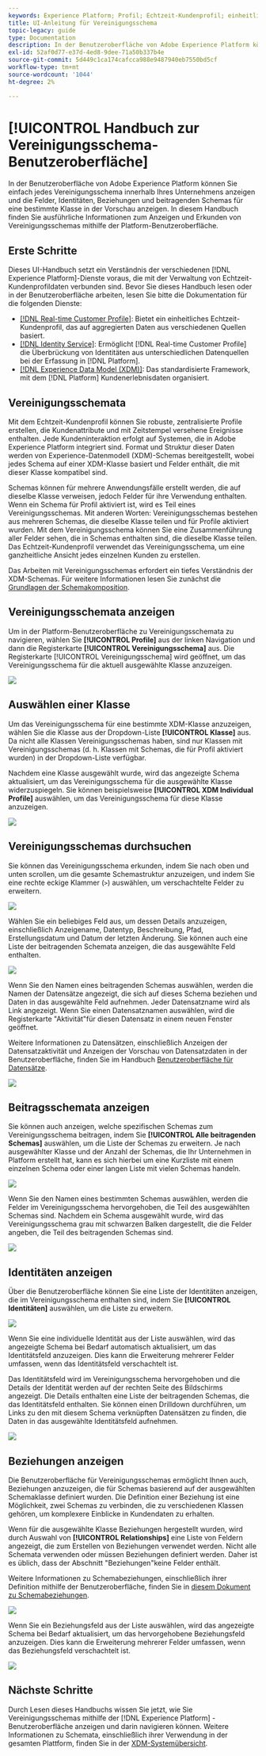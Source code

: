 ```yaml
---
keywords: Experience Platform; Profil; Echtzeit-Kundenprofil; einheitliches Profil; Einheitliches Profil; einheitliches Profil; einheitliches Profil; Profil; rtcp; Profil aktivieren; Profil aktivieren; Vereinigungsschema; UNION PROFILE; Vereinigungsprofil
title: UI-Anleitung für Vereinigungsschema
topic-legacy: guide
type: Documentation
description: In der Benutzeroberfläche von Adobe Experience Platform können Sie einfach jedes Vereinigungsschema innerhalb Ihres Unternehmens anzeigen und die Felder, Identitäten, Beziehungen und beitragenden Schemas für eine bestimmte Klasse in der Vorschau anzeigen. In diesem Handbuch finden Sie ausführliche Informationen zum Anzeigen und Erkunden von Vereinigungsschemas mithilfe der Platform-Benutzeroberfläche.
exl-id: 52af0d77-e37d-4ed8-9dee-71a50b337b4e
source-git-commit: 5d449c1ca174cafcca988e9487940eb7550bd5cf
workflow-type: tm+mt
source-wordcount: '1044'
ht-degree: 2%

---
```


# [!UICONTROL Handbuch zur Vereinigungsschema-Benutzeroberfläche]

In der Benutzeroberfläche von Adobe Experience Platform können Sie einfach jedes Vereinigungsschema innerhalb Ihres Unternehmens anzeigen und die Felder, Identitäten, Beziehungen und beitragenden Schemas für eine bestimmte Klasse in der Vorschau anzeigen. In diesem Handbuch finden Sie ausführliche Informationen zum Anzeigen und Erkunden von Vereinigungsschemas mithilfe der Platform-Benutzeroberfläche.

## Erste Schritte

Dieses UI-Handbuch setzt ein Verständnis der verschiedenen [!DNL Experience Platform]-Dienste voraus, die mit der Verwaltung von Echtzeit-Kundenprofildaten verbunden sind. Bevor Sie dieses Handbuch lesen oder in der Benutzeroberfläche arbeiten, lesen Sie bitte die Dokumentation für die folgenden Dienste:

* [[!DNL Real-time Customer Profile]](../home.md): Bietet ein einheitliches Echtzeit-Kundenprofil, das auf aggregierten Daten aus verschiedenen Quellen basiert.
* [[!DNL Identity Service]](../../identity-service/home.md): Ermöglicht  [!DNL Real-time Customer Profile] die Überbrückung von Identitäten aus unterschiedlichen Datenquellen bei der Erfassung in  [!DNL Platform].
* [[!DNL Experience Data Model (XDM)]](../../xdm/home.md): Das standardisierte Framework, mit dem [!DNL Platform] Kundenerlebnisdaten organisiert.

## Vereinigungsschemata

Mit dem Echtzeit-Kundenprofil können Sie robuste, zentralisierte Profile erstellen, die Kundenattribute und mit Zeitstempel versehene Ereignisse enthalten. Jede Kundeninteraktion erfolgt auf Systemen, die in Adobe Experience Platform integriert sind. Format und Struktur dieser Daten werden von Experience-Datenmodell (XDM)-Schemas bereitgestellt, wobei jedes Schema auf einer XDM-Klasse basiert und Felder enthält, die mit dieser Klasse kompatibel sind.

Schemas können für mehrere Anwendungsfälle erstellt werden, die auf dieselbe Klasse verweisen, jedoch Felder für ihre Verwendung enthalten. Wenn ein Schema für Profil aktiviert ist, wird es Teil eines Vereinigungsschemas. Mit anderen Worten: Vereinigungsschemas bestehen aus mehreren Schemas, die dieselbe Klasse teilen und für Profile aktiviert wurden. Mit dem Vereinigungsschema können Sie eine Zusammenführung aller Felder sehen, die in Schemas enthalten sind, die dieselbe Klasse teilen. Das Echtzeit-Kundenprofil verwendet das Vereinigungsschema, um eine ganzheitliche Ansicht jedes einzelnen Kunden zu erstellen.

Das Arbeiten mit Vereinigungsschemas erfordert ein tiefes Verständnis der XDM-Schemas. Für weitere Informationen lesen Sie zunächst die [Grundlagen der Schemakomposition](../../xdm/schema/composition.md).

## Vereinigungsschemata anzeigen

Um in der Platform-Benutzeroberfläche zu Vereinigungsschemata zu navigieren, wählen Sie **[!UICONTROL Profile]** aus der linken Navigation und dann die Registerkarte **[!UICONTROL Vereinigungsschema]** aus. Die Registerkarte [!UICONTROL Vereinigungsschema] wird geöffnet, um das Vereinigungsschema für die aktuell ausgewählte Klasse anzuzeigen.

![](../images/union-schema/union-schema-landing.png)

## Auswählen einer Klasse

Um das Vereinigungsschema für eine bestimmte XDM-Klasse anzuzeigen, wählen Sie die Klasse aus der Dropdown-Liste **[!UICONTROL Klasse]** aus. Da nicht alle Klassen Vereinigungsschemas haben, sind nur Klassen mit Vereinigungsschemas (d. h. Klassen mit Schemas, die für Profil aktiviert wurden) in der Dropdown-Liste verfügbar.

Nachdem eine Klasse ausgewählt wurde, wird das angezeigte Schema aktualisiert, um das Vereinigungsschema für die ausgewählte Klasse widerzuspiegeln. Sie können beispielsweise **[!UICONTROL XDM Individual Profile]** auswählen, um das Vereinigungsschema für diese Klasse anzuzeigen.

![](../images/union-schema/union-schema-class.png)

## Vereinigungsschemas durchsuchen

Sie können das Vereinigungsschema erkunden, indem Sie nach oben und unten scrollen, um die gesamte Schemastruktur anzuzeigen, und indem Sie eine rechte eckige Klammer (`>`) auswählen, um verschachtelte Felder zu erweitern.

![](../images/union-schema/union-schema-explore.png)

Wählen Sie ein beliebiges Feld aus, um dessen Details anzuzeigen, einschließlich Anzeigename, Datentyp, Beschreibung, Pfad, Erstellungsdatum und Datum der letzten Änderung. Sie können auch eine Liste der beitragenden Schemata anzeigen, die das ausgewählte Feld enthalten.

![](../images/union-schema/union-schema-explore-field.png)

Wenn Sie den Namen eines beitragenden Schemas auswählen, werden die Namen der Datensätze angezeigt, die sich auf dieses Schema beziehen und Daten in das ausgewählte Feld aufnehmen. Jeder Datensatzname wird als Link angezeigt. Wenn Sie einen Datensatznamen auswählen, wird die Registerkarte &quot;Aktivität&quot;für diesen Datensatz in einem neuen Fenster geöffnet.

Weitere Informationen zu Datensätzen, einschließlich Anzeigen der Datensatzaktivität und Anzeigen der Vorschau von Datensatzdaten in der Benutzeroberfläche, finden Sie im Handbuch [Benutzeroberfläche für Datensätze](../../catalog/datasets/user-guide.md).

![](../images/union-schema/union-schema-field-datasets.png)

## Beitragsschemata anzeigen

Sie können auch anzeigen, welche spezifischen Schemas zum Vereinigungsschema beitragen, indem Sie **[!UICONTROL Alle beitragenden Schemas]** auswählen, um die Liste der Schemas zu erweitern. Je nach ausgewählter Klasse und der Anzahl der Schemas, die Ihr Unternehmen in Platform erstellt hat, kann es sich hierbei um eine Kurzliste mit einem einzelnen Schema oder einer langen Liste mit vielen Schemas handeln.

![](../images/union-schema/union-schema-contributing-schemas.png)

Wenn Sie den Namen eines bestimmten Schemas auswählen, werden die Felder im Vereinigungsschema hervorgehoben, die Teil des ausgewählten Schemas sind. Nachdem ein Schema ausgewählt wurde, wird das Vereinigungsschema grau mit schwarzen Balken dargestellt, die die Felder angeben, die Teil des beitragenden Schemas sind.

![](../images/union-schema/union-schema-select-schema.png)

## Identitäten anzeigen

Über die Benutzeroberfläche können Sie eine Liste der Identitäten anzeigen, die im Vereinigungsschema enthalten sind, indem Sie **[!UICONTROL Identitäten]** auswählen, um die Liste zu erweitern.

![](../images/union-schema/union-schema-identities.png)

Wenn Sie eine individuelle Identität aus der Liste auswählen, wird das angezeigte Schema bei Bedarf automatisch aktualisiert, um das Identitätsfeld anzuzeigen. Dies kann die Erweiterung mehrerer Felder umfassen, wenn das Identitätsfeld verschachtelt ist.

Das Identitätsfeld wird im Vereinigungsschema hervorgehoben und die Details der Identität werden auf der rechten Seite des Bildschirms angezeigt. Die Details enthalten eine Liste der beitragenden Schemas, die das Identitätsfeld enthalten. Sie können einen Drilldown durchführen, um Links zu den mit diesem Schema verknüpften Datensätzen zu finden, die Daten in das ausgewählte Identitätsfeld aufnehmen.

![](../images/union-schema/union-schema-select-identity.png)

## Beziehungen anzeigen

Die Benutzeroberfläche für Vereinigungsschemas ermöglicht Ihnen auch, Beziehungen anzuzeigen, die für Schemas basierend auf der ausgewählten Schemaklasse definiert wurden. Die Definition einer Beziehung ist eine Möglichkeit, zwei Schemas zu verbinden, die zu verschiedenen Klassen gehören, um komplexere Einblicke in Kundendaten zu erhalten.

Wenn für die ausgewählte Klasse Beziehungen hergestellt wurden, wird durch Auswahl von **[!UICONTROL Relationships]** eine Liste von Feldern angezeigt, die zum Erstellen von Beziehungen verwendet werden. Nicht alle Schemata verwenden oder müssen Beziehungen definiert werden. Daher ist es üblich, dass der Abschnitt &quot;Beziehungen&quot;keine Felder enthält.

Weitere Informationen zu Schemabeziehungen, einschließlich ihrer Definition mithilfe der Benutzeroberfläche, finden Sie in [diesem Dokument zu Schemabeziehungen](../../xdm/tutorials/relationship-ui.md).

![](../images/union-schema/union-schema-relationships.png)

Wenn Sie ein Beziehungsfeld aus der Liste auswählen, wird das angezeigte Schema bei Bedarf aktualisiert, um das hervorgehobene Beziehungsfeld anzuzeigen. Dies kann die Erweiterung mehrerer Felder umfassen, wenn das Beziehungsfeld verschachtelt ist.

![](../images/union-schema/union-schema-select-relationship.png)

## Nächste Schritte

Durch Lesen dieses Handbuchs wissen Sie jetzt, wie Sie Vereinigungsschemas mithilfe der [!DNL Experience Platform] -Benutzeroberfläche anzeigen und darin navigieren können. Weitere Informationen zu Schemata, einschließlich ihrer Verwendung in der gesamten Plattform, finden Sie in der [XDM-Systemübersicht](../../xdm/home.md).
